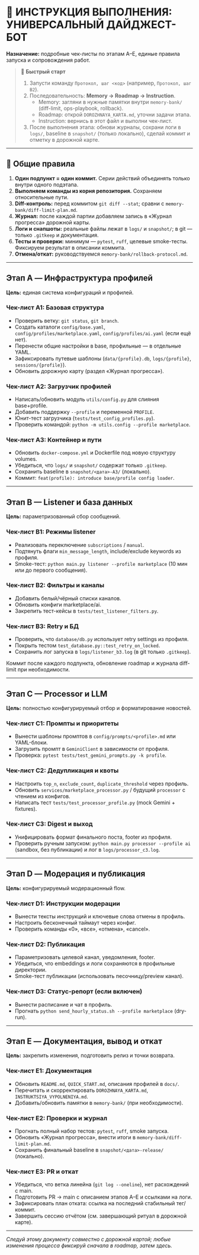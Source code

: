 # 📘 ИНСТРУКЦИЯ ВЫПОЛНЕНИЯ: УНИВЕРСАЛЬНЫЙ ДАЙДЖЕСТ-БОТ

**Назначение:** подробные чек-листы по этапам A–E, единые правила запуска и сопровождения работ.

> 🚀 **Быстрый старт**
>
> 1. Запусти команду `Протокол, шаг <код>` (например, `Протокол, шаг B2`).
> 2. Последовательность: **Memory → Roadmap → Instruction**.
>    - Memory: загляни в нужные памятки внутри `memory-bank/` (diff-limit, ops-playbook, rollback).
>    - Roadmap: открой `DOROZHNAYA_KARTA.md`, уточни задачи этапа.
>    - Instruction: вернись в этот файл и выполни чек-лист.
> 3. После выполнения этапа: обнови журналы, сохрани логи в `logs/`, baseline в `snapshot/` (только локально), сделай коммит и отметку в дорожной карте.

---

## 🧭 Общие правила

1. **Один подпункт = один коммит.** Серии действий объединять только внутри одного подэтапа.
2. **Выполняем команды из корня репозитория.** Сохраняем относительные пути.
3. **Diff-контроль:** перед коммитом `git diff --stat`; сравни с `memory-bank/diff-limit-plan.md`.
4. **Журнал:** после каждой партии добавляем запись в «Журнал прогресса» дорожной карты.
5. **Логи и снапшоты:** реальные файлы лежат в `logs/` и `snapshot/`; в git — только `.gitkeep` и документация.
6. **Тесты и проверки:** минимум — `pytest`, `ruff`, целевые smoke-тесты. Фиксируем результат в описании коммита.
7. **Отмена/откат:** руководствуемся `memory-bank/rollback-protocol.md`.

---

## Этап A — Инфраструктура профилей

**Цель:** единая система конфигураций и профилей.

### Чек-лист A1: Базовая структура
- Проверить ветку: `git status`, `git branch`.
- Создать каталоги `config/base.yaml`, `config/profiles/marketplace.yaml`, `config/profiles/ai.yaml` (если ещё нет).
- Перенести общие настройки в base, профильные — в отдельные YAML.
- Зафиксировать путевые шаблоны (`data/{profile}.db`, `logs/{profile}`, `sessions/{profile}`).
- Обновить дорожную карту (раздел «Журнал прогресса»).

### Чек-лист A2: Загрузчик профилей
- Написать/обновить модуль `utils/config.py` для слияния base+profile.
- Добавить поддержку `--profile` и переменной `PROFILE`.
- Юнит-тест загрузчика (`tests/test_config_profiles.py`).
- Проверить командой: `python -m utils.config --profile marketplace`.

### Чек-лист A3: Контейнер и пути
- Обновить `docker-compose.yml` и Dockerfile под новую структуру volumes.
- Убедиться, что `logs/` и `snapshot/` содержат только `.gitkeep`.
- Сохранить baseline в `snapshot/<дата>-A3/` (локально).
- Коммит: `feat(profile): introduce base/profile config loader`.

---

## Этап B — Listener и база данных

**Цель:** параметризованный сбор сообщений.

### Чек-лист B1: Режимы listener
- Реализовать переключение `subscriptions` / `manual`.
- Подтянуть флаги `min_message_length`, include/exclude keywords из профиля.
- Smoke-тест: `python main.py listener --profile marketplace` (10 мин или до первого сообщения).

### Чек-лист B2: Фильтры и каналы
- Добавить белый/чёрный списки каналов.
- Обновить конфиги marketplace/ai.
- Закрепить тест-кейсы в `tests/test_listener_filters.py`.

### Чек-лист B3: Retry и БД
- Проверить, что `database/db.py` использует retry settings из профиля.
- Покрыть тестом `test_database.py::test_retry_on_locked`.
- Сохранить лог запуска в `logs/listener_b3.log` (в git только `.gitkeep`).

Коммит после каждого подпункта, обновление roadmap и журнала diff-limit при необходимости.

---

## Этап C — Processor и LLM

**Цель:** полностью конфигурируемый отбор и форматирование новостей.

### Чек-лист C1: Промпты и приоритеты
- Вынести шаблоны промптов в `config/prompts/<profile>.md` или YAML-блоки.
- Загрузить промпт в `GeminiClient` в зависимости от профиля.
- Проверка: `pytest tests/test_gemini_prompts.py -k profile`.

### Чек-лист C2: Дедупликация и квоты
- Настроить `top_n`, `exclude_count`, `duplicate_threshold` через профиль.
- Обновить `services/marketplace_processor.py` / будущий `processor` с чтением из конфигов.
- Написать тест `tests/test_processor_profile.py` (mock Gemini + fixtures).

### Чек-лист C3: Digest и выход
- Унифицировать формат финального поста, footer из профиля.
- Проверить ручным запуском: `python main.py processor --profile ai` (sandbox, без публикации) и лог в `logs/processor_c3.log`.

---

## Этап D — Модерация и публикация

**Цель:** конфигурируемый модерационный flow.

### Чек-лист D1: Инструкции модерации
- Вынести тексты инструкций и ключевые слова отмены в профиль.
- Настроить бесконечный таймаут через конфиг.
- Проверить команды «0», «все», «отмена», «cancel».

### Чек-лист D2: Публикация
- Параметризовать целевой канал, уведомления, footer.
- Убедиться, что embeddings и логи сохраняются в профильные директории.
- Smoke-тест публикации (использовать песочницу/preview канал).

### Чек-лист D3: Статус-репорт (если включен)
- Вынести расписание и чат в профиль.
- Прогнать `python send_hourly_status.sh --profile marketplace` (dry-run).

---

## Этап E — Документация, вывод и откат

**Цель:** закрепить изменения, подготовить релиз и точки возврата.

### Чек-лист E1: Документация
- Обновить `README.md`, `QUICK_START.md`, описания профилей в `docs/`.
- Перечитать и скорректировать `DOROZHNAYA_KARTA.md`, `INSTRUKTSIYA_VYPOLNENIYA.md`.
- Добавить/обновить памятки в `memory-bank/` (при необходимости).

### Чек-лист E2: Проверки и журнал
- Прогнать полный набор тестов: `pytest`, `ruff`, smoke запуска.
- Обновить «Журнал прогресса», внести итоги в `memory-bank/diff-limit-plan.md`.
- Сохранить финальный baseline в `snapshot/<дата>-release/` (локально).

### Чек-лист E3: PR и откат
- Убедиться, что ветка линейна (`git log --oneline`), нет расхождений с main.
- Подготовить PR → main с описанием этапов A–E и ссылками на логи.
- Зафиксировать план отката: ссылка на последний стабильный тег/коммит.
- Завершить сессию отчётом (см. завершающий ритуал в дорожной карте).

---

_Следуй этому документу совместно с дорожной картой; любые изменения процесса фиксируй сначала в roadmap, затем здесь._
